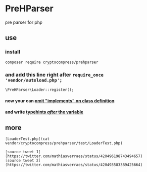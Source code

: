 PreHParser
==========

pre parser for php

## use
### install
    composer require cryptocompress/prehparser
### and add this line right after ``require_once 'vendor/autoload.php';`` 
    \PreHParser\Loader::register();

#### now your can [omit "implements" on class definition](https://github.com/cryptocompress/PreHParser/blob/master/lib/Foo/PupilId.php)
#### and write [typehints _after_ the variable](https://github.com/cryptocompress/PreHParser/blob/master/lib/Foo/PupilId.php)

## more
    [LoaderTest.php](cat vendor/cryptocompress/prehparser/test/LoaderTest.php)
    
    [source tweet 1](https://twitter.com/mathiasverraes/status/420496198743494657)
    [source tweet 2](https://twitter.com/mathiasverraes/status/420493583389425664)
